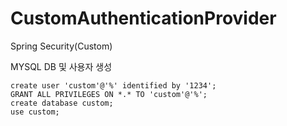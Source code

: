 # CustomAuthenticationProvider
Spring Security(Custom)

MYSQL DB 및 사용자 생성
```
create user 'custom'@'%' identified by '1234';
GRANT ALL PRIVILEGES ON *.* TO 'custom'@'%';
create database custom;
use custom;
```

